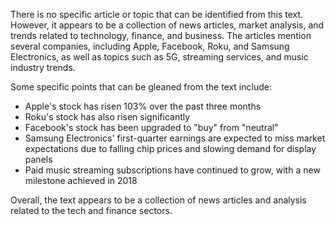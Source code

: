 There is no specific article or topic that can be identified from this text. However, it appears to be a collection of news articles, market analysis, and trends related to technology, finance, and business. The articles mention several companies, including Apple, Facebook, Roku, and Samsung Electronics, as well as topics such as 5G, streaming services, and music industry trends.

Some specific points that can be gleaned from the text include:

* Apple's stock has risen 103% over the past three months
* Roku's stock has also risen significantly
* Facebook's stock has been upgraded to "buy" from "neutral"
* Samsung Electronics' first-quarter earnings are expected to miss market expectations due to falling chip prices and slowing demand for display panels
* Paid music streaming subscriptions have continued to grow, with a new milestone achieved in 2018

Overall, the text appears to be a collection of news articles and analysis related to the tech and finance sectors.